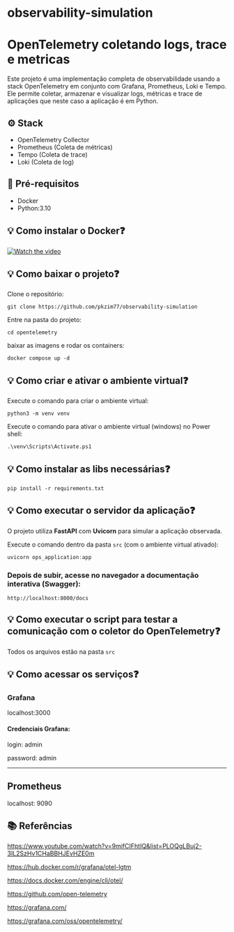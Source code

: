 # observability-simulation

# OpenTelemetry coletando logs, trace e metricas

Este projeto é uma implementação completa de observabilidade usando a stack OpenTelemetry em conjunto com Grafana, Prometheus, Loki e Tempo. Ele permite coletar, armazenar e visualizar logs, métricas e trace de aplicações que neste caso a aplicação é em Python.


## ⚙️ Stack
- OpenTelemetry Collector 
- Prometheus (Coleta de métricas)
- Tempo (Coleta de trace)
- Loki (Coleta de log)

## 📝 Pré-requisitos
* Docker
* Python:3.10


## 💡 Como instalar o Docker❓

[![Watch the video](assets/tutorial-docker.png)](https://www.youtube.com/playlist?list=PLbPvnlmz6e_L_3Zw_fGtMcMY0eAOZnN-H)


## 💡 Como baixar o projeto❓
Clone o repositório:
```
git clone https://github.com/pkzim77/observability-simulation
```
Entre na pasta do projeto:
```
cd opentelemetry
```
baixar as imagens e rodar os containers:
```
docker compose up -d
```

## 💡 Como criar e ativar o ambiente virtual❓
Execute o comando para criar o ambiente virtual:
```
python3 -m venv venv
```
Execute o comando para ativar o ambiente virtual (windows) no Power shell:
```
.\venv\Scripts\Activate.ps1
```

## 💡 Como instalar as libs necessárias❓
```
pip install -r requirements.txt
```

## 💡 Como executar o servidor da aplicação❓

O projeto utiliza **FastAPI** com **Uvicorn** para simular a aplicação observada.

Execute o comando dentro da pasta `src` (com o ambiente virtual ativado):

```powershell
uvicorn ops_application:app
```
### Depois de subir, acesse no navegador a documentação interativa (Swagger):
```
http://localhost:8000/docs
```
## 💡 Como executar o script para testar a comunicação com o coletor do OpenTelemetry❓

Todos os arquivos estão na pasta ```src```

## 💡 Como acessar os serviços❓

### Grafana
localhost:3000 

#### Credenciais Grafana:

login: admin

password: admin

____________________________

## Prometheus
localhost: 9090

## 📚 Referências
https://www.youtube.com/watch?v=9mifCIFhtIQ&list=PLOQgLBuj2-3IL2SzHv1CHaBBHJEvHZE0m

https://hub.docker.com/r/grafana/otel-lgtm

https://docs.docker.com/engine/cli/otel/

https://github.com/open-telemetry

https://grafana.com/

https://grafana.com/oss/opentelemetry/

